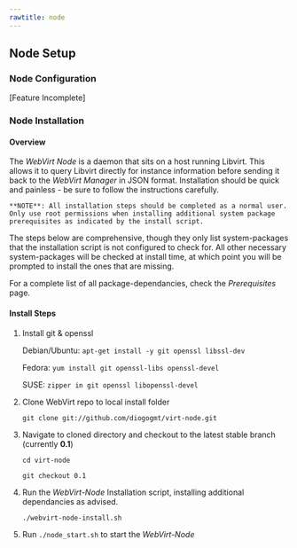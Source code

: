 ```yaml
---
rawtitle: node
---
```

## Node Setup ##

### Node Configuration ###

\[Feature Incomplete\]

### Node Installation ###

#### Overview ####

The *WebVirt Node* is a daemon that sits on a host running Libvirt.  This allows it to query Libvirt directly for instance information before sending it back to the *WebVirt Manager* in JSON format.  Installation should be quick and painless - be sure to follow the instructions carefully. 

    **NOTE**: All installation steps should be completed as a normal user.  Only use root permissions when installing additional system package prerequisites as indicated by the install script.

The steps below are comprehensive, though they only list system-packages that the installation script is not configured to check for.  All other necessary system-packages will be checked at install time, at which point you will be prompted to install the ones that are missing.

For a complete list of all package-dependancies, check the *Prerequisites* page.

#### Install Steps ####

1.  Install git & openssl

    Debian/Ubuntu: `apt-get install -y git openssl libssl-dev`

    Fedora:        `yum install git openssl-libs openssl-devel`
    
    SUSE:          `zipper in git openssl libopenssl-devel`

2.  Clone WebVirt repo to local install folder

    `git clone git://github.com/diogogmt/virt-node.git`

3.  Navigate to cloned directory and checkout to the latest stable branch (currently **0.1**)
    
    `cd virt-node` 
    
    `git checkout 0.1`

4.  Run the *WebVirt-Node* Installation script, installing additional dependancies as advised.

    `./webvirt-node-install.sh`

5.  Run `./node_start.sh` to start the *WebVirt-Node*
